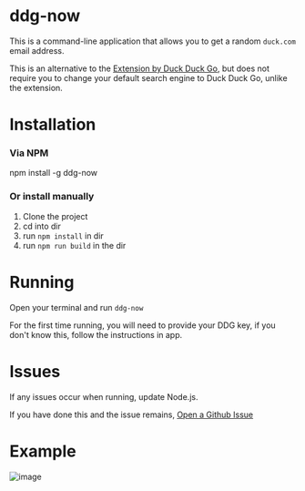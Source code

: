 # ddg-now

This is a command-line application that allows you to get a random `duck.com` email address.

This is an alternative to the [Extension by Duck Duck Go](https://duckduckgo.com/email/), but does not require you to
change your default search engine to Duck Duck Go, unlike the extension.

# Installation
### Via NPM
npm install -g ddg-now

### Or install manually
1) Clone the project
2) cd into dir
3) run `npm install` in dir
4) run `npm run build` in the dir

# Running
Open your terminal and run `ddg-now`

For the first time running, you will need to provide your DDG key, if you don't know this, follow the instructions in app.

# Issues
If any issues occur when running, update Node.js.

If you have done this and the issue remains, [Open a Github Issue](https://github.com/0x978/ddg-now/issues)

# Example
![image](https://cdn.upload.systems/uploads/THiVRNnv.gif)
